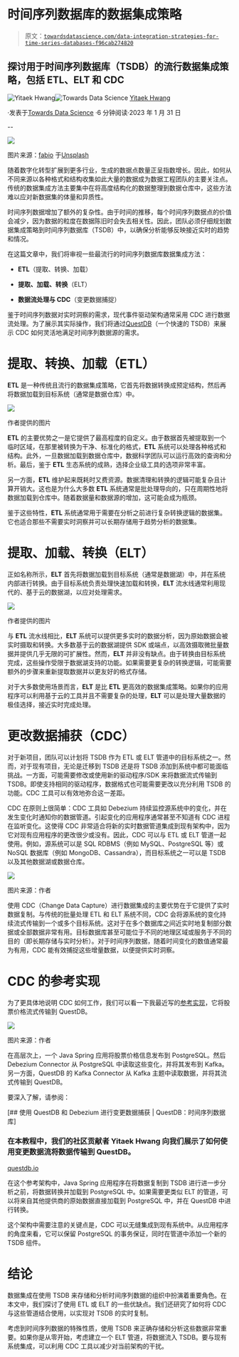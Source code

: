 # 时间序列数据库的数据集成策略

> 原文：[`towardsdatascience.com/data-integration-strategies-for-time-series-databases-f96cab274820`](https://towardsdatascience.com/data-integration-strategies-for-time-series-databases-f96cab274820)

## 探讨用于时间序列数据库（TSDB）的流行数据集成策略，包括 ETL、ELT 和 CDC

[](https://yitaek.medium.com/?source=post_page-----f96cab274820--------------------------------)![Yitaek Hwang](https://yitaek.medium.com/?source=post_page-----f96cab274820--------------------------------)[](https://towardsdatascience.com/?source=post_page-----f96cab274820--------------------------------)![Towards Data Science](https://towardsdatascience.com/?source=post_page-----f96cab274820--------------------------------) [Yitaek Hwang](https://yitaek.medium.com/?source=post_page-----f96cab274820--------------------------------)

·发表于[Towards Data Science](https://towardsdatascience.com/?source=post_page-----f96cab274820--------------------------------) ·6 分钟阅读·2023 年 1 月 31 日

--

![](img/58b09c28f46fa6ad8943b13548433aec.png)

图片来源：[fabio](https://unsplash.com/@fabioha?utm_source=medium&utm_medium=referral) 于[Unsplash](https://unsplash.com/?utm_source=medium&utm_medium=referral)

随着数字化转型扩展到更多行业，生成的数据点数量正呈指数增长。因此，如何从不同来源以各种格式和结构收集如此大量的数据成为数据工程团队的主要关注点。传统的数据集成方法主要集中在将高度结构化的数据整理到数据仓库中，这些方法难以应对新数据集的体量和异质性。

时间序列数据增加了额外的复杂性。由于时间的推移，每个时间序列数据点的价值会减少，因为数据的粒度在数据陈旧时会失去相关性。因此，团队必须仔细规划数据集成策略到时间序列数据库（TSDB）中，以确保分析能够反映接近实时的趋势和情况。

在这篇文章中，我们将审视一些最流行的时间序列数据库数据集成方法：

+   **ETL**（提取、转换、加载）

+   **提取、加载、转换**（ELT）

+   **数据流处理与 CDC**（变更数据捕捉）

鉴于时间序列数据对实时洞察的需求，现代事件驱动架构通常采用 CDC 进行数据流处理。为了展示其实际操作，我们将通过[QuestDB](https://questdb.io/)（一个快速的 TSDB）来展示 CDC 如何灵活地满足时间序列数据源的需求。

# 提取、转换、加载（ETL）

**ETL** 是一种传统且流行的数据集成策略，它首先将数据转换成预定结构，然后再将数据加载到目标系统（通常是数据仓库）中。

![](img/c7d5a31d9b7a8cd6137b9e2c0d17d0f7.png)

作者提供的图片

**ETL** 的主要优势之一是它提供了最高程度的自定义。由于数据首先被提取到一个临时区域，在那里被转换为干净、标准化的格式，**ETL** 系统可以处理各种格式和结构。此外，一旦数据加载到数据仓库中，数据科学团队可以运行高效的查询和分析。最后，鉴于 **ETL** 生态系统的成熟，选择企业级工具的选项非常丰富。

另一方面，**ETL** 维护起来既耗时又费资源。数据清理和转换的逻辑可能复杂且计算开销大。这也是为什么大多数 **ETL** 系统通常是批处理导向的，只在周期性地将数据加载到仓库中。随着数据量和数据源的增加，这可能会成为瓶颈。

鉴于这些特性，**ETL** 系统通常用于需要在分析之前进行复杂转换逻辑的数据集。它也适合那些不需要实时洞察并可以长期存储用于趋势分析的数据集。

# 提取、加载、转换（**ELT**）

正如名称所示，**ELT** 首先将数据加载到目标系统（通常是数据湖）中，并在系统内部进行转换。由于目标系统负责处理快速加载和转换，**ELT** 流水线通常利用现代的、基于云的数据湖，以应对处理需求。

![](img/d4a554c0daf7d71f8254d42f4ced5db5.png)

作者提供的图片

与 **ETL** 流水线相比，**ELT** 系统可以提供更多实时的数据分析，因为原始数据会被实时摄取和转换。大多数基于云的数据湖提供 SDK 或端点，以高效摄取微批量数据并提供几乎无限的可扩展性。然而，**ELT** 并非没有缺点。由于转换由目标系统完成，这些操作受限于数据湖支持的功能。如果需要更复杂的转换逻辑，可能需要额外的步骤来重新提取数据并以更友好的格式存储。

对于大多数使用场景而言，**ELT** 是比 **ETL** 更高效的数据集成策略。如果你的应用程序可以利用基于云的工具并且不需要复杂的处理，**ELT** 可以是处理大量数据的极佳选择，接近实时完成处理。

# 更改数据捕获（**CDC**）

对于新项目，团队可以计划将 TSDB 作为 ETL 或 ELT 管道中的目标系统之一。然而，对于现有项目，无论是迁移到 TSDB 还是将 TSDB 添加到系统中都可能面临挑战。一方面，可能需要修改或使用新的驱动程序/SDK 来将数据流式传输到 TSDB。即使支持相同的驱动程序，数据格式也可能需要更改以充分利用 TSDB 的功能。CDC 工具可以有效地弥合这一差距。

CDC 在原则上很简单：CDC 工具如 Debezium 持续监控源系统中的变化，并在发生变化时通知你的数据管道。引起变化的应用程序通常甚至不知道有 CDC 进程在监听变化。这使得 CDC 非常适合将新的实时数据管道集成到现有架构中，因为它对现有应用程序的更改很少或没有。因此，CDC 可以与 ETL 或 ELT 管道一起使用。例如，源系统可以是 SQL RDBMS（例如 MySQL、PostgreSQL 等）或 NoSQL 数据库（例如 MongoDB、Cassandra），而目标系统之一可以是 TSDB 以及其他数据湖或数据仓库。

![](img/fd1e89ed545b347b5ace7779fc175dc8.png)

图片来源：作者

使用 CDC（Change Data Capture）进行数据集成的主要优势在于它提供了实时数据复制。与传统的批量处理 ETL 和 ELT 系统不同，CDC 会将源系统的变化持续流式传输到一个或多个目标系统。这对于在多个数据库之间近实时地复制部分数据或全部数据非常有用。目标数据库甚至可能位于不同的地理区域或服务于不同的目的（即长期存储与实时分析）。对于时间序列数据，随着时间变化的数值通常最为有用，CDC 能有效捕捉这些增量数据，以便提供实时洞察。

# CDC 的参考实现

为了更具体地说明 CDC 如何工作，我们可以看一下我最近写的[参考实现](https://github.com/questdb/kafka-questdb-connector)，它将股票价格流式传输到 QuestDB。

![](img/2818fe615a4f7ec0ffd9fba5adeaebec.png)

图片来源：作者

在高层次上，一个 Java Spring 应用将股票价格信息发布到 PostgreSQL。然后 Debezium Connector 从 PostgreSQL 中读取这些变化，并将其发布到 Kafka。另一方面，QuestDB 的 Kafka Connector 从 Kafka 主题中读取数据，并将其流式传输到 QuestDB。

要深入了解，请参阅：

[](https://questdb.io/blog/2023/01/03/change-data-capture-with-questdb-and-debezium?source=post_page-----f96cab274820--------------------------------) [## 使用 QuestDB 和 Debezium 进行变更数据捕获 | QuestDB：时间序列数据库]

### 在本教程中，我们的社区贡献者 Yitaek Hwang 向我们展示了如何使用变更数据流将数据传输到 QuestDB。

[questdb.io](https://questdb.io/blog/2023/01/03/change-data-capture-with-questdb-and-debezium?source=post_page-----f96cab274820--------------------------------)

在这个参考架构中，Java Spring 应用程序在将数据复制到 TSDB 进行进一步分析之前，将数据转换并加载到 PostgreSQL 中。如果需要更类似 ELT 的管道，可以将来自其他提供商的原始数据直接加载到 PostgreSQL 中，并在 QuestDB 中进行转换。

这个架构中需要注意的关键点是，CDC 可以无缝集成到现有系统中。从应用程序的角度来看，它可以保留 PostgreSQL 的事务保证，同时在管道中添加一个新的 TSDB 组件。

# 结论

数据集成在使用 TSDB 来存储和分析时间序列数据的组织中扮演着重要角色。在本文中，我们探讨了使用 ETL 或 ELT 的一些优缺点。我们还研究了如何将 CDC 与这些管道结合使用，以实现对 TSDB 的实时复制。

考虑到时间序列数据的特殊性质，使用 TSDB 来正确存储和分析这些数据非常重要。如果你是从零开始，考虑建立一个 ELT 管道，将数据流入 TSDB。要与现有系统集成，可以利用 CDC 工具以减少对当前架构的干扰。

